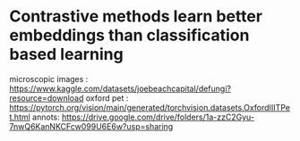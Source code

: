 # Contrastive methods learn better embeddings than classification based learning

microscopic images : https://www.kaggle.com/datasets/joebeachcapital/defungi?resource=download
oxford pet : https://pytorch.org/vision/main/generated/torchvision.datasets.OxfordIIITPet.html
annots: https://drive.google.com/drive/folders/1a-zzC2Gyu-7nwQ6KanNKCFcw099U6E6w?usp=sharing

